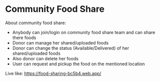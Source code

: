# Community Food Share

About community food share:

- Anybody can join/login on community food share team and can share there foods
- Donor can manage her shared/uploaded foods
- Donor can change the status (Available/Delivered) of her shared/uploaded foods
- Also donor can delete her foods
- User can request and pickup the food on the mentioned location

Live like: https://food-sharing-bc5b4.web.app/
